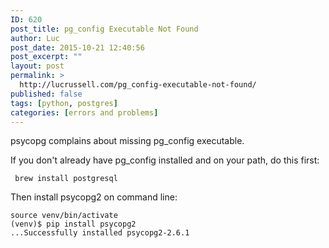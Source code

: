 ```yaml
---
ID: 620
post_title: pg_config Executable Not Found
author: Luc
post_date: 2015-10-21 12:40:56
post_excerpt: ""
layout: post
permalink: >
  http://lucrussell.com/pg_config-executable-not-found/
published: false
tags: [python, postgres]
categories: [errors and problems]
---
```


psycopg complains about missing pg_config executable.

If you don't already have pg_config installed and on your path, do this first:

     brew install postgresql 
    

Then install psycopg2 on command line:

    source venv/bin/activate
    (venv)$ pip install psycopg2
    ...Successfully installed psycopg2-2.6.1

